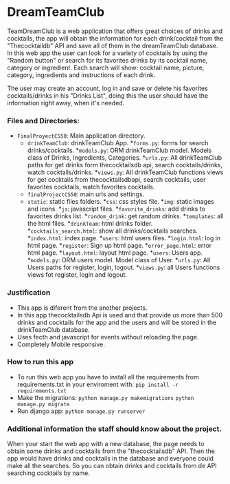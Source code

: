 # DreamTeamClub

TeamDreamClub is a web application that offers great choices of drinks and cocktails, the app will obtain the information for each 
drink/cocktail from the "Thecocktaildb" API and save all of them in the dreamTeamClub database. In this web app the user can look for a variety of cocktails by using the "Random button" or search for its favorites drinks by its cocktail name, category or ingredient. Each search will show: cocktail name, picture, category, ingredients and instructions of each drink.

The user may create an account, log in and save or delete his favorites cocktails/drinks in his "Drinks List", doing this the user should have the information right away, when it's needed.

### Files and Directories:
* `FinalProyectCS50`: Main application directory.
    * `drinkTeamClub`: drinkTeamClub App.
        *`forms.py`: forms for search drinks/cocktails.
        *`models.py`: ORM drinkTeamClub model. Models class of Drinks, Ingredients, Categories.
        *`urls.py`: All drinkTeamClub paths for get drinks form thecocktailsdb api, search cocktails/drinks, watch cocktails/drinks.
        *`views.py`: All drinkTeamClub functions views for get cocktails from thecocktailsdbapi, search cocktails, user favorites cocktails, watch favorites cocktails.
    * `finalProjectCS50`: main urls and settings.
    * `static`: static files folders.
        *`css`: css styles file.
        *`img`: static images and icons.
        *`js`: javascript files.
            *`favorite_drinks`: add drinks to favorites drinks list.
            *`random_drink`: get random drinks.
    *`templates`: all the html files.
        *`drinkTeam`: html drinks folder.
            *`cocktails_search.html`: show all drinks/cocktails searches.
            *`index.html`: index page.
        *`users`: html users files.
            *`login.html`: log in html page.
            *`register`: Sign up html page.
        *`error_page.html`: error html page.
        *`layout.html`: layout html page.
    *`users`: Users app.
        *`models.py`: ORM users model. Model class of User.
        *`urls.py`: All Users paths for register, login, logout.
        *`views.py`: all Users functions views fot register, login and logout.

### Justification
* This app is diferent from the another projects.
* In this app thecocktailsdb Api is used and that provide us more than 500 drinks and cocktails for the app and the users and will be stored in the drinkTeamClub database.
* Uses fecth and javascript for events without reloading the page.
* Completely Mobile responsive.


### How to run this app
* To run this web app you have to install all the requirements from requirements.txt in your enviroment with: 
```pip install -r requirements.txt```
* Make the migrations:
```python manage.py makemigrations```
```python manage.py migrate```
* Run django app:
```python manage.py runserver```

### Additional information the staff should know about the project.
When your start the web app with a new database, the page needs to obtain some drinks and cocktails from the "thecocktailsdb" API. Then the app would have drinks and cocktails in the database and everyone could make all the searches. So you can obtain drinks and cocktails from de API searching cocktails by name.